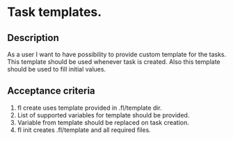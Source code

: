 # Task templates.

## Description

As a user I want to have possibility to provide custom template for the tasks.
This template should be used whenever task is created. Also this template
should be used to fill initial values.

## Acceptance criteria

1. fl create uses template provided in .fl/template dir.
2. List of supported variables for template should be provided.
3. Variable from template should be replaced on task creation.
4. fl init creates .fl/template and all required files.
